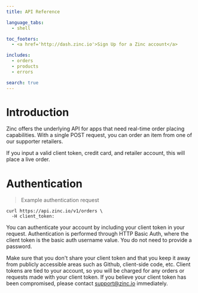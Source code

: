 ```yaml
---
title: API Reference

language_tabs:
  - shell

toc_footers:
  - <a href='http://dash.zinc.io'>Sign Up for a Zinc account</a>

includes:
  - orders
  - products
  - errors

search: true
---
```


# Introduction

Zinc offers the underlying API for apps that need real-time order placing capabilities. With a single POST request, you can order an item from one of our supporter retailers.

If you input a valid client token, credit card, and retailer account, this will place a live order.

# Authentication

> Example authentication request

```shell
curl https://api.zinc.io/v1/orders \
  -H client_token:
```

You can authenticate your account by including your client token in your request. Authentication is performed through HTTP Basic Auth, where the client token is the basic auth username value. You do not need to provide a password.

Make sure that you don't share your client token and that you keep it away from publicly accessible areas such as Github, client-side code, etc. Client tokens are tied to your account, so you will be charged for any orders or requests made with your client token. If you believe your client token has been compromised, please contact support@zinc.io immediately.
